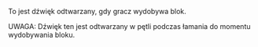 To jest dźwięk odtwarzany, gdy gracz wydobywa blok.

UWAGA: Dźwięk ten jest odtwarzany w pętli podczas łamania do momentu wydobywania bloku.